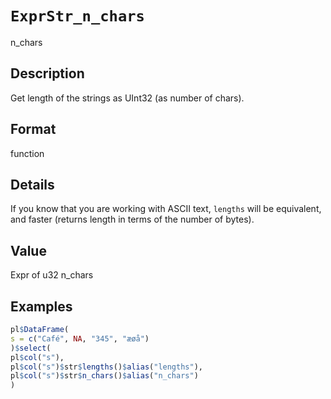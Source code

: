 # `ExprStr_n_chars`

n_chars


## Description

Get length of the strings as UInt32 (as number of chars).


## Format

function


## Details

If you know that you are working with ASCII text, `lengths` will be
 equivalent, and faster (returns length in terms of the number of bytes).


## Value

Expr of u32 n_chars


## Examples

```r
pl$DataFrame(
s = c("Café", NA, "345", "æøå")
)$select(
pl$col("s"),
pl$col("s")$str$lengths()$alias("lengths"),
pl$col("s")$str$n_chars()$alias("n_chars")
)
```


